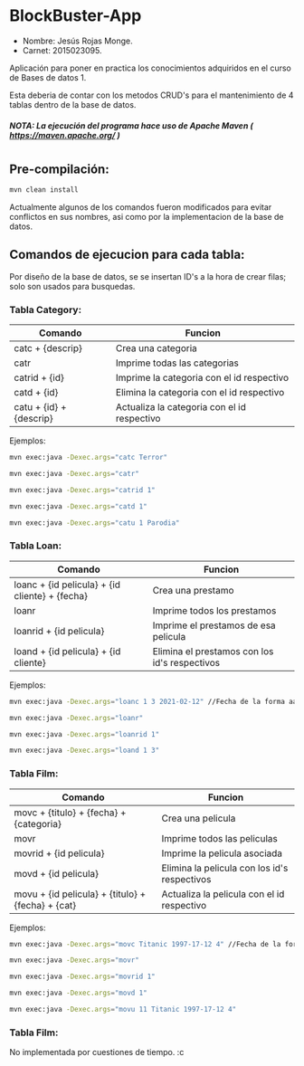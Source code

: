 # BlockBuster-App

* Nombre: Jesús Rojas Monge.
* Carnet: 2015023095.



Aplicación para poner en practica los conocimientos adquiridos en el curso de Bases de datos 1.

Esta deberia de contar con los metodos CRUD's para el mantenimiento de 4 tablas dentro de la base de datos.

##### NOTA: La ejecución del programa hace uso de Apache Maven ( https://maven.apache.org/ )


#
## Pre-compilación:
```bash
mvn clean install
```

 Actualmente algunos de los comandos fueron modificados para evitar conflictos en sus nombres, asi como por la implementacion de la base de datos.

 ## Comandos de ejecucion para cada tabla:
 Por diseño de la base de datos, se se insertan ID's a la hora de crear filas; solo son usados para busquedas.

 ### Tabla Category:

 | Comando | Funcion |
 |---------|---------|
 | catc + {descrip} | Crea una categoria |
 | catr    | Imprime todas las categorias |
 | catrid + {id} | Imprime la categoria con el id respectivo |
 | catd + {id} | Elimina la categoria con el id respectivo |
 | catu + {id} + {descrip} | Actualiza la categoria con el id respectivo |

Ejemplos:
```bash
mvn exec:java -Dexec.args="catc Terror"

mvn exec:java -Dexec.args="catr"

mvn exec:java -Dexec.args="catrid 1"

mvn exec:java -Dexec.args="catd 1"

mvn exec:java -Dexec.args="catu 1 Parodia"
```

 ### Tabla Loan:

 | Comando | Funcion |
 |---------|---------|
 | loanc + {id pelicula} + {id cliente} + {fecha} | Crea una prestamo |
 | loanr    | Imprime todos los prestamos |
 | loanrid + {id pelicula} | Imprime el prestamos de esa pelicula |
 | loand + {id pelicula} + {id cliente} | Elimina el prestamos con los id's respectivos |

Ejemplos:
```bash
mvn exec:java -Dexec.args="loanc 1 3 2021-02-12" //Fecha de la forma aaaa-mm-dd

mvn exec:java -Dexec.args="loanr"

mvn exec:java -Dexec.args="loanrid 1"

mvn exec:java -Dexec.args="loand 1 3"
```

 ### Tabla Film:

 | Comando | Funcion |
 |---------|---------|
 | movc + {titulo} + {fecha} + {categoria} | Crea una pelicula |
 | movr    | Imprime todos las peliculas |
 | movrid + {id pelicula} | Imprime la pelicula asociada |
 | movd + {id pelicula} | Elimina la pelicula con los id's respectivos |
 | movu + {id pelicula} + {titulo} + {fecha} + {cat} | Actualiza la pelicula con el id respectivo |

Ejemplos:
```bash
mvn exec:java -Dexec.args="movc Titanic 1997-17-12 4" //Fecha de la forma aaaa-mm-dd

mvn exec:java -Dexec.args="movr"

mvn exec:java -Dexec.args="movrid 1"

mvn exec:java -Dexec.args="movd 1"

mvn exec:java -Dexec.args="movu 11 Titanic 1997-17-12 4"
```


 ### Tabla Film:
 No implementada por cuestiones de tiempo. :c